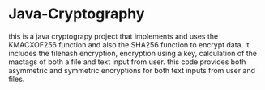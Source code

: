 # Java-Cryptography
this is a java cryptograpy project that implements and uses the KMACXOF256 function and also the SHA256 function to encrypt data.
it includes the filehash encryption, encryption using a key, calculation of the mactags of both a file and text input from user.
this code provides both asymmetric and symmetric encryptions for both text inputs from user and files.
